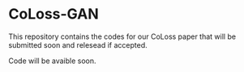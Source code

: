 # CoLoss-GAN

This repository contains the codes for our CoLoss paper that will be submitted soon and relesead if accepted.

Code will be avaible soon.
